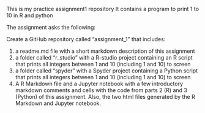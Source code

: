 This is my practice assignment1 repository
It contains a program to print 1 to 10 in R and python

The assignment asks the following:

Create a GitHub repository called “assignment_1” that includes:
1. a readme.md file with a short markdown description of this assignment
2. a folder called “r_studio” with a R-studio project containing an R script that prints all integers between 1 and 10 (including 1 and 10) to screen
3. a folder called “spyder” with a Spyder project containing a Python script that prints all integers between 1 and 10 (including 1 and 10) to screen
4. A R Markdown file and a Jupyter notebook with a few introductory markdown comments and cells with the code from parts 2 (R) and 3 (Python) of this assignment. Also, the two html files generated by the R Markdown and Jupyter notebook.
